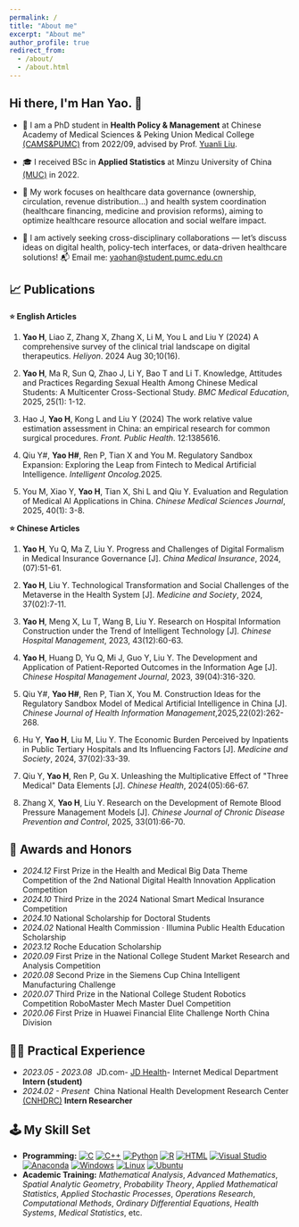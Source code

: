 ```yaml
---
permalink: /
title: "About me"
excerpt: "About me"
author_profile: true
redirect_from: 
  - /about/
  - /about.html
---
```




## Hi there, I'm Han Yao. 👋
* 🔭 I am a PhD student in **Health Policy & Management** at Chinese Academy of Medical Sciences & Peking Union Medical College [(CAMS&PUMC)](https://www.pumc.edu.cn/) from 2022/09, advised by Prof. [Yuanli Liu](http://pumc.teacher.360eol.com/teacherBasic/preview?teacherId=4919&previewCode=). 

* 🎓 I received BSc in **Applied Statistics** at Minzu University of China [(MUC)](https://www.muc.edu.cn/) in 2022. 

* 🌱 My work focuses on healthcare data governance (ownership, circulation, revenue distribution…) and health system coordination (healthcare financing, medicine and provision reforms), aiming to optimize healthcare resource allocation and social welfare impact.

* 🌋 I am actively seeking cross-disciplinary collaborations — let’s discuss ideas on digital health, policy-tech interfaces, or data-driven healthcare solutions! 📬 Email me: yaohan@student.pumc.edu.cn




📈 Publications
------
**⭐ English Articles**

1.  **Yao H**, Liao Z, Zhang X, Zhang X, Li M, You L and Liu Y (2024) A comprehensive survey of the clinical trial landscape on digital therapeutics. *Heliyon*. 2024 Aug 30;10(16). 
   
1.  **Yao H**, Ma R, Sun Q, Zhao J, Li Y, Bao T and Li T. Knowledge, Attitudes and Practices Regarding Sexual Health Among Chinese Medical Students: A Multicenter Cross-Sectional Study. *BMC Medical Education*, 2025, 25(1): 1-12.
        
1.  Hao J, **Yao H**, Kong L and Liu Y (2024) The work relative value estimation assessment in China: an empirical research for common surgical procedures. *Front. Public Health*. 12:1385616.
        
1.  Qiu Y#, **Yao H#**, Ren P, Tian X and You M. Regulatory Sandbox Expansion: Exploring the Leap from Fintech to Medical Artificial Intelligence. *Intelligent Oncolog*.2025.

1.  You M, Xiao Y, **Yao H**, Tian X, Shi L and Qiu Y. Evaluation and Regulation of Medical AI Applications in China. *Chinese Medical Sciences Journal*, 2025, 40(1): 3-8.

   

**⭐ Chinese Articles**

1.  **Yao H**, Yu Q, Ma Z, Liu Y. Progress and Challenges of Digital Formalism in Medical Insurance Governance [J]. *China Medical Insurance*, 2024, (07):51-61.
   
1.  **Yao H**, Liu Y. Technological Transformation and Social Challenges of the Metaverse in the Health System [J]. *Medicine and Society*, 2024, 37(02):7-11.
   
1.  **Yao H**, Meng X, Lu T, Wang B, Liu Y. Research on Hospital Information Construction under the Trend of Intelligent Technology [J]. *Chinese Hospital Management*, 2023, 43(12):60-63.
   
1.  **Yao H**, Huang D, Yu Q, Mi J, Guo Y, Liu Y. The Development and Application of Patient-Reported Outcomes in the Information Age [J]. *Chinese Hospital Management Journal*, 2023, 39(04):316-320.
   
1.  Qiu Y#, **Yao H#**, Ren P, Tian X, You M. Construction Ideas for the Regulatory Sandbox Model of Medical Artificial Intelligence in China [J]. *Chinese Journal of Health Information Management*,2025,22(02):262-268.
   
1.  Hu Y, **Yao H**, Liu M, Liu Y. The Economic Burden Perceived by Inpatients in Public Tertiary Hospitals and Its Influencing Factors [J]. *Medicine and Society*, 2024, 37(02):33-39.
   
1.  Qiu Y, **Yao H**, Ren P, Gu X. Unleashing the Multiplicative Effect of "Three Medical" Data Elements [J]. *Chinese Health*, 2024(05):66-67.
   
1.  Zhang X, **Yao H**, Liu Y. Research on the Development of Remote Blood Pressure Management Models [J]. *Chinese Journal of Chronic Disease Prevention and Control*, 2025, 33(01):66-70.




🔖 Awards and Honors
------ 
-   *2024.12*  First Prize in the Health and Medical Big Data Theme Competition of the 2nd National Digital Health Innovation Application Competition
-   *2024.10*  Third Prize in the 2024 National Smart Medical Insurance Competition
-   *2024.10*  National Scholarship for Doctoral Students
-   *2024.02*  National Health Commission · Illumina Public Health Education Scholarship
-   *2023.12*  Roche Education Scholarship
-   *2020.09*  First Prize in the National College Student Market Research and Analysis Competition
-   *2020.08*  Second Prize in the Siemens Cup China Intelligent Manufacturing Challenge
-   *2020.07*  Third Prize in the National College Student Robotics Competition RoboMaster Mech Master Duel Competition 
-   *2020.06*  First Prize in Huawei Financial Elite Challenge North China Division



🧑‍💻 Practical Experience
------
-   *2023.05 - 2023.08*      JD.com- [JD Health](https://www.jdh.com/)- Internet Medical Department     **Intern (student)**
-   *2024.02 - Present*      China National Health Development Research Center [(CNHDRC)](http://www.nhei.cn/)    **Intern Researcher**


🕹️ My Skill Set
------
- **Programming:** [![C](https://img.shields.io/badge/C-00599C?logo=c&logoColor=white)](#)
[![C++](https://img.shields.io/badge/C++-%2300599C.svg?logo=c%2B%2B&logoColor=white)](#)
[![Python](https://img.shields.io/badge/Python-3776AB?logo=python&logoColor=fff)](#)
[![R](https://img.shields.io/badge/R-%23276DC3.svg?logo=r&logoColor=white)](#)
[![HTML](https://img.shields.io/badge/HTML-%23E34F26.svg?logo=html5&logoColor=white)](#)
[![Visual Studio](https://custom-icon-badges.demolab.com/badge/Visual%20Studio-5C2D91.svg?&logo=visual-studio&logoColor=white)](#) 
[![Anaconda](https://img.shields.io/badge/Anaconda-44A833?logo=anaconda&logoColor=fff)](#)
[![Windows](https://custom-icon-badges.demolab.com/badge/Windows-0078D6?logo=windows11&logoColor=white)](#)
[![Linux](https://img.shields.io/badge/Linux-FCC624?logo=linux&logoColor=black)](#)
[![Ubuntu](https://img.shields.io/badge/Ubuntu-E95420?logo=ubuntu&logoColor=white)](#)
- **Academic Training:** *Mathematical Analysis*, *Advanced Mathematics*, *Spatial Analytic Geometry*, *Probability Theory*, *Applied Mathematical Statistics*, *Applied Stochastic Processes*, *Operations Research*, *Computational Methods*, *Ordinary Differential Equations*, *Health Systems*, *Medical Statistics*, etc.
 
